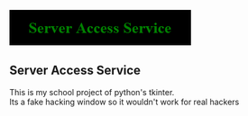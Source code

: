 ![Server Access Service](https://raw.githubusercontent.com/hotdoggy8/Fake-Server-Access-Service/refs/heads/main/ServerAccessServiceLogo.png)

## Server Access Service

This is my school project of python's tkinter.   
Its a fake hacking window so it wouldn't work for real hackers
